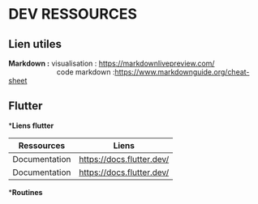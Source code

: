 # DEV RESSOURCES  
  


## Lien utiles
 **Markdown :** visualisation : https://markdownlivepreview.com/  
    <span  style="margin-left:95px;" >code markdown :https://www.markdownguide.org/cheat-sheet </span>  

## Flutter   

***Liens flutter**

| Ressources  | Liens|   
| ----------- |------|  
|Documentation |https://docs.flutter.dev/ |
|Documentation |https://docs.flutter.dev/ |  


***Routines**  
   ###




    
    

